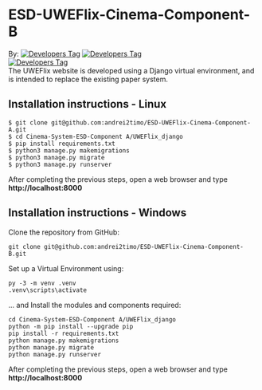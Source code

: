 # ESD-UWEFlix-Cinema-Component-B

By:
[![Developers Tag]( https://img.shields.io/badge/Developer-andrei2timo-blue.svg )]( https://github.com/andrei2timo )
[![Developers Tag]( https://img.shields.io/badge/Developer-alamerton-blue.svg )]( https://github.com/alamerton )<br>
[![Developers Tag]( https://img.shields.io/badge/Developer-snayak-blue.svg )]( https://github.com/Hyperoid29 )<br>
The UWEFlix website is developed using a Django virtual environment, and is intended to replace the existing paper system.

## Installation instructions - Linux
```
$ git clone git@github.com:andrei2timo/ESD-UWEFlix-Cinema-Component-A.git
$ cd Cinema-System-ESD-Component A/UWEFlix_django
$ pip install requirements.txt
$ python3 manage.py makemigrations
$ python3 manage.py migrate
$ python3 manage.py runserver
```
After completing the previous steps, open a web browser and type **http://localhost:8000**

## Installation instructions - Windows

Clone the repository from GitHub:
```
git clone git@github.com:andrei2timo/ESD-UWEFlix-Cinema-Component-B.git
```

Set up a Virtual Environment using: 
```
py -3 -m venv .venv
.venv\scripts\activate
```
... and Install the modules and components required:
```
cd Cinema-System-ESD-Component A/UWEFlix_django
python -m pip install --upgrade pip
pip install -r requirements.txt
python manage.py makemigrations
python manage.py migrate
python manage.py runserver
```
After completing the previous steps, open a web browser and type **http://localhost:8000**
